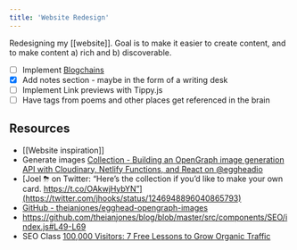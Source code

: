 ```yaml
---
title: 'Website Redesign'
---
```


Redesigning my [[website]]. Goal is to make it easier to create content, and to make content a) rich and b) discoverable.

- [ ] Implement [Blogchains](bear://x-callback-url/open-note?id=2D0DEC71-82A7-4349-B1CB-5BE86CC599A6-47334-000073C9A72581ED)
- [x] Add notes section - maybe in the form of a writing desk
- [ ] Implement Link previews with Tippy.js
- [ ] Have tags from poems and other places get referenced in the brain

## Resources

- [[Website inspiration]]
- Generate images [Collection - Building an OpenGraph image generation API with Cloudinary, Netlify Functions, and React on @eggheadio](https://egghead.io/playlists/building-an-opengraph-image-generation-api-with-cloudinary-netlify-functions-and-react-914e)
- [Joel ⛈ on Twitter: “Here’s the collection if you’d like to make your own card. https://t.co/OAkwjHybYN”](https://twitter.com/jhooks/status/1246948896040865793)
- [GitHub - theianjones/egghead-opengraph-images](https://github.com/theianjones/egghead-opengraph-images)
- https://github.com/theianjones/blog/blob/master/src/components/SEO/index.js#L49-L69
- SEO Class [100,000 Visitors: 7 Free Lessons to Grow Organic Traffic](https://www.growthmachine.com/free-course)
